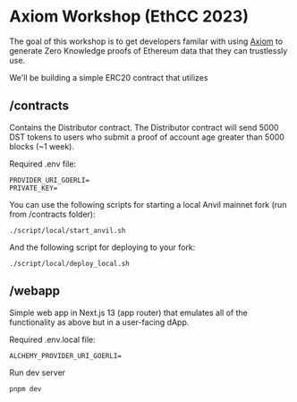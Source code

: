 # Axiom Workshop (EthCC 2023)

The goal of this workshop is to get developers familar with using [Axiom](https://www.axiom.xyz) to generate Zero Knowledge proofs of Ethereum data that they can trustlessly use.

We'll be building a simple ERC20 contract that utilizes 

## /contracts

Contains the Distributor contract. The Distributor contract will send 5000 DST tokens to users who submit a proof of account age greater than 5000 blocks (~1 week).

Required .env file:
```
PROVIDER_URI_GOERLI=
PRIVATE_KEY=
```

You can use the following scripts for starting a local Anvil mainnet fork (run from /contracts folder):

```
./script/local/start_anvil.sh
```

And the following script for deploying to your fork:

```
./script/local/deploy_local.sh
```

## /webapp

Simple web app in Next.js 13 (app router) that emulates all of the functionality as above but in a user-facing dApp.

Required .env.local file:
```
ALCHEMY_PROVIDER_URI_GOERLI=
```

Run dev server
```
pnpm dev
```